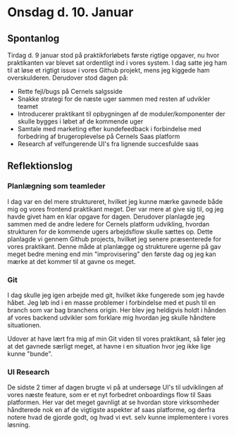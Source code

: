 

# Onsdag d. 10. Januar

## Spontanlog
Tirdag d. 9 januar stod på praktikforløbets første rigtige opgaver, nu hvor
praktikanten var blevet sat ordentligt ind i vores system. I dag satte jeg 
ham til at løse et rigtigt issue i vores Github projekt, mens jeg kiggede ham overskulderen.
Derudover stod dagen på:

- Rette fejl/bugs på Cernels salgsside 
- Snakke strategi for de næste uger sammen med resten af udvikler teamet
- Introducerer praktikant til opbygningen af de moduler/komponenter der skulle
bygges i løbet af de kommende uger
- Samtale med marketing efter kundefeedback i forbindelse med forbedring af 
brugeroplevelse på Cernels Saas platform
- Research af velfungerende UI's fra lignende succesfulde saas



## Reflektionslog

### Planlægning som teamleder
I dag var en del mere struktureret, hvilket jeg kunne mærke gavnede både mig og 
vores frontend praktikant meget. Der var mere at give sig til, og jeg havde givet ham 
en klar opgave for dagen. Derudover planlagde jeg sammen med de andre ledere for 
Cernels platform udvikling, hvordan strukturen for de kommende ugers arbejdsflow
skulle sættes op. Dette planlagde vi gennem Github projects, hvilket jeg senere
præsenterede for vores praktikant. Denne måde at planlægge og strukturere ugerne på
gav meget bedre mening end min "improvisering" den første dag og jeg kan mærke at det 
kommer til at gavne os meget. 

### Git 
I dag skulle jeg igen arbejde med git, hvilket ikke fungerede som jeg havde håbet.
Jeg løb ind i en masse problemer i forbindelse med et push til en branch som var
bag branchens origin. Her blev jeg heldigvis holdt i hånden af vores backend udvikler
som forklare mig hvordan jeg skulle håndtere situationen. 

Udover at have lært fra mig af min Git viden til vores praktikant, så føler jeg at
det gavnede særligt meget, at havne i en situation hvor jeg ikke lige kunne "bunde".

### UI Research
De sidste 2 timer af dagen brugte vi på at undersøge UI's til udviklingen af vores
næste feature, som er et nyt forbedret onboardings flow til Saas platformen. 
Her var det meget gavnligt at se hvordan store virksomheder håndterede nok en af de 
vigtigste aspekter af saas platforme, og derfra notere hvad de gjorde godt, og 
hvad vi evt. selv kunne implementere i vores løsning.

